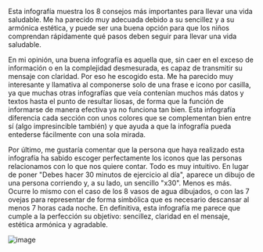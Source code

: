 Esta infografía muestra los 8 consejos más importantes para llevar una vida saludable. Me ha parecido muy adecuada debido a su sencillez y a su armónica estética, y puede ser una buena opción para que los niños  comprendan rápidamente qué pasos deben seguir para llevar una vida saludable. 

En mi opinión, una buena infografía es aquella que, sin caer en el exceso de información o en la complejidad desmesurada, es capaz de transmitir su mensaje con claridad. Por eso he escogido esta. Me ha parecido muy interesante y llamativa al componerse solo de una frase e icono por casilla, ya que muchas otras infografías que veía contenían muchos más datos y textos hasta el punto de resultar liosas, de forma que la función de informarse de manera efectiva ya no funciona tan bien. Esta infografía diferencia cada sección con  unos colores que se complementan bien entre sí (algo impresincible también) y que ayuda a que la infografía pueda entederse fácilmente con una sola mirada.

Por último, me gustaría comentar que la persona que haya realizado esta infografía ha sabido escoger perfectamente los iconos que las personas relacionamos con lo que nos quiere contar. Todo es muy intuitivo. En lugar de poner "Debes hacer 30 minutos de ejercicio al día", aparece un dibujo de una persona corriendo y, a su lado, un sencillo "x30". Menos es más. Ocurre lo mismo con el caso de los 8 vasos de agua dibujados, o con las 7 ovejas para representar de forma simbólica que es necesario descansar al menos 7 horas cada noche. En definitiva, esta infografía me parece que cumple a la perfección su objetivo: sencillez, claridad en el mensaje, estética armónica y agradable.


![image](https://user-images.githubusercontent.com/90326494/139080785-3d646f9b-d0ec-4182-b015-8aef345f1efc.png)
